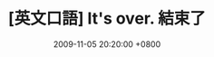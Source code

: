 ---
layout: post
title: "[英文口語] It's over. 結束了"
date: 2009-11-05 20:20:00 +0800
categories: [English,英文口語]
tags: [英文口語]
---